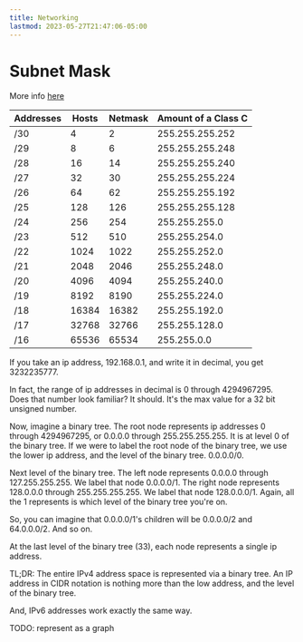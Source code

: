 ```yaml
---
title: Networking
lastmod: 2023-05-27T21:47:06-05:00
---
```

# Subnet Mask
More info [here](https://www.aelius.com/njh/subnet_sheet.html)

| Addresses | Hosts | Netmask | Amount of a Class C |
| --- | --- | --- | --- |
| /30 | 4 | 2 | 255.255.255.252 | 1/64 |
| /29 | 8 | 6 | 255.255.255.248 | 1/32 |
| /28 | 16 | 14 | 255.255.255.240 | 1/16 |
| /27 | 32 | 30 | 255.255.255.224 | 1/8 |
| /26 | 64 | 62 | 255.255.255.192 | 1/4 |
| /25 | 128 | 126 | 255.255.255.128 | 1/2 |
| /24 | 256 | 254 | 255.255.255.0 | 1 |
| /23 | 512 | 510 | 255.255.254.0 | 2 |
| /22 | 1024 | 1022 | 255.255.252.0 | 4 |
| /21 | 2048 | 2046 | 255.255.248.0 | 8 |
| /20 | 4096 | 4094 | 255.255.240.0 | 16 |
| /19 | 8192 | 8190 | 255.255.224.0 | 32 |
| /18 | 16384 | 16382 | 255.255.192.0 | 64 |
| /17 | 32768 | 32766 | 255.255.128.0 | 128 |
| /16 | 65536 | 65534 | 255.255.0.0 | 256 |

If you take an ip address, 192.168.0.1, and write it in decimal, you get 3232235777.

In fact, the range of ip addresses in decimal is 0 through 4294967295. Does that number look familiar? It should. It's the max value for a 32 bit unsigned number.

Now, imagine a binary tree. The root node represents ip addresses 0 through 4294967295, or 0.0.0.0 through 255.255.255.255. It is at level 0 of the binary tree. If we were to label the root node of the binary tree, we use the lower ip address, and the level of the binary tree. 0.0.0.0/0.

Next level of the binary tree. The left node represents 0.0.0.0 through 127.255.255.255. We label that node 0.0.0.0/1. The right node represents 128.0.0.0 through 255.255.255.255. We label that node 128.0.0.0/1. Again, all the 1 represents is which level of the binary tree you're on.

So, you can imagine that 0.0.0.0/1's children will be 0.0.0.0/2 and 64.0.0.0/2. And so on.

At the last level of the binary tree (33), each node represents a single ip address.

TL;DR: The entire IPv4 address space is represented via a binary tree. An IP address in CIDR notation is nothing more than the low address, and the level of the binary tree.

And, IPv6 addresses work exactly the same way.

TODO: represent as a graph